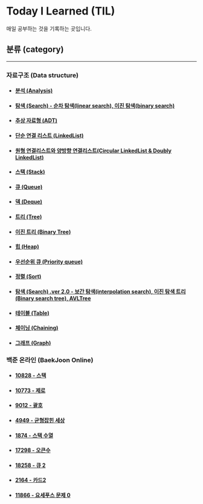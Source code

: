 Today I Learned (TIL)
========================

매일 공부하는 것을 기록하는 곳입니다.

## 분류 (category)
-------------------
### 자료구조 (Data structure)
- #### [분석 (Analysis)](https://github.com/Famec7/TIL/blob/main/Algorithm/Data_Sturucture/Analysis.md)
- #### [탐색 (Search) - 순차 탐색(linear search), 이진 탐색(binary search)](https://github.com/Famec7/TIL/blob/main/Algorithm/Data_Sturucture/Search.md)
- #### [추상 자료형 (ADT)](https://github.com/Famec7/TIL/blob/main/Algorithm/Data_Sturucture/ADT.md)
- #### [단순 연결 리스트 (LinkedList)](https://github.com/Famec7/TIL/blob/main/Algorithm/Data_Sturucture/LinkedList.md)
- #### [원형 연결리스트와 양방향 연결리스트(Circular LinkedList & Doubly LinkedList)](https://github.com/Famec7/TIL/blob/main/Algorithm/Data_Sturucture/LinkedList-2.md)
- #### [스택 (Stack)](https://github.com/Famec7/TIL/blob/main/Algorithm/Data_Sturucture/Stack.md)
- #### [큐 (Queue)](https://github.com/Famec7/TIL/blob/main/Algorithm/Data_Sturucture/Queue.md)
- #### [덱 (Deque)](https://github.com/Famec7/TIL/blob/main/Algorithm/Data_Sturucture/Deque.md)
- #### [트리 (Tree)](https://github.com/Famec7/TIL/blob/main/Algorithm/Data_Sturucture/Tree.md)
- #### [이진 트리 (Binary Tree)](https://github.com/Famec7/TIL/blob/main/Algorithm/Data_Sturucture/BinaryTree.md)
- #### [힙 (Heap)](https://github.com/Famec7/TIL/blob/main/Algorithm/Data_Sturucture/Heap.md)
- #### [우선순위 큐 (Priority queue)](https://github.com/Famec7/TIL/blob/main/Algorithm/Data_Sturucture/PriorityQueue.md)
- #### [정렬 (Sort)](https://github.com/Famec7/TIL/blob/main/Algorithm/Data_Sturucture/Sort.md)
- #### [탐색 (Search) .ver 2.0 - 보간 탐색(interpolation search), 이진 탐색 트리(Binary search tree), AVLTree](https://github.com/Famec7/TIL/blob/main/Algorithm/Data_Sturucture/Search2.md)
- #### [테이블 (Table)](https://github.com/Famec7/TIL/blob/main/Algorithm/Data_Sturucture/Table.md)
- #### [체이닝 (Chaining)](https://github.com/Famec7/TIL/blob/main/Algorithm/Data_Sturucture/Chaining.md)
- #### [그래프 (Graph)](https://github.com/Famec7/TIL/blob/main/Algorithm/Data_Sturucture/Graph.md)

### 백준 온라인 (BaekJoon Online)
- #### [10828 - 스택](https://github.com/Famec7/TIL/blob/main/Algorithm/%EB%B0%B1%EC%A4%80(BaekJoon)/10828.md)
- #### [10773 - 제로](https://github.com/Famec7/TIL/blob/main/Algorithm/%EB%B0%B1%EC%A4%80(BaekJoon)/10773.md)
- #### [9012 - 괄호](https://github.com/Famec7/TIL/blob/main/Algorithm/%EB%B0%B1%EC%A4%80(BaekJoon)/9012.md)
- #### [4949 - 균형잡힌 세상](https://github.com/Famec7/TIL/blob/main/Algorithm/%EB%B0%B1%EC%A4%80(BaekJoon)/4949.md)
- #### [1874 - 스택 수열](https://github.com/Famec7/TIL/blob/main/Algorithm/%EB%B0%B1%EC%A4%80(BaekJoon)/1874.md)
- #### [17298 - 오큰수](https://github.com/Famec7/TIL/blob/main/Algorithm/%EB%B0%B1%EC%A4%80(BaekJoon)/17298.md)
- #### [18258 - 큐 2](https://github.com/Famec7/TIL/blob/main/Algorithm/%EB%B0%B1%EC%A4%80(BaekJoon)/18258.md)
- #### [2164 - 카드2](https://github.com/Famec7/TIL/blob/main/Algorithm/%EB%B0%B1%EC%A4%80(BaekJoon)/2164.md)
- #### [11866 - 요세푸스 문제 0](https://github.com/Famec7/TIL/blob/main/Algorithm/%EB%B0%B1%EC%A4%80(BaekJoon)/11866.md)